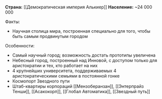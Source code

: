 **Страна:** [[Демократическая империя Алькиер]]
**Население:** ~24 000 000

Факты:
- Научная столица мира, построенная специально для того, чтобы быть самым продвинутым городом

Особенности:
- Самый научный город; возможность достать прототипы увеличена
- Небесный город, построенный над Инновой, с доступом только для аристократии и тех, кто работает на них
- 4 крупнейших университета, поддерживаемых 4 аристократическими семьями в постоянной гонке
- Космопорт Звездного пути
- Штаб-квартиры корпораций [[Мензоберанзан]], [[Энтерпрайз Тенши]], [[Асакокорп]], [[Глобал Автоматика]], [[Звездный путь]]